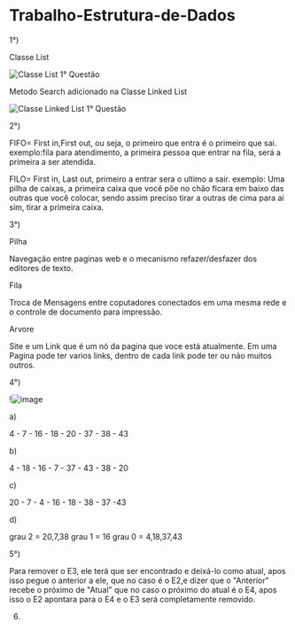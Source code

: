  # Trabalho-Estrutura-de-Dados
 
 1°)
 
 Classe List
  
 ![Classe List 1° Questão](https://user-images.githubusercontent.com/112532643/207937352-8f8b176c-c941-4f63-a0e9-68809cad3f11.png)

  Metodo Search adicionado na Classe Linked List
  
  ![Classe Linked List 1° Questão](https://user-images.githubusercontent.com/112532643/207937642-04503c8c-fa20-4294-977b-6c556d022f13.png)


2°)

FIFO= First in,First out, ou seja, o primeiro que entra é o primeiro que sai.
exemplo:fila para atendimento, a primeira pessoa que entrar na fila, será a primeira a ser atendida.

FILO= First in, Last out, primeiro a entrar sera o ultimo a sair.
exemplo: Uma pilha de caixas, a primeira caixa que você põe no chão ficara em baixo das outras que você colocar, sendo assim preciso tirar a outras de cima para aí sim, tirar a primeira caixa.


3°)

Pilha

Navegação entre paginas web e o mecanismo refazer/desfazer dos editores de texto.

Fila

Troca de Mensagens entre coputadores conectados em uma mesma rede e o controle de documento para impressão.

Arvore

Site e um Link que é um nó da pagina que voce está atualmente.
Em uma Pagina pode ter varios links, dentro de cada link pode ter ou não muitos outros.

4°)


!![image](https://user-images.githubusercontent.com/112532643/207990623-8f7a56c4-bfc2-4965-b0df-795e0c2c18e6.png)


a)
 
4 - 7 - 16 - 18 - 20 - 37 - 38 - 43

b)

4 - 18 - 16 - 7 - 37 - 43 - 38 - 20

c)

20 - 7 - 4 - 16 - 18 - 38 - 37 -43

d)

grau 2 = 20,7,38
grau 1 = 16
grau 0 = 4,18,37,43
	

5°)

Para remover o E3, ele terá que ser encontrado e deixá-lo como atual, apos isso pegue o anterior a ele, que no caso é o E2,e dizer que o "Anterior" recebe o próximo de "Atual" que no caso o próximo do atual é o E4, apos isso o E2 apontara para o E4 e o E3 será completamente removido.


6)
